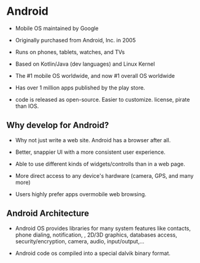 # Android

- Mobile OS maintained by Google 

- Originally purchased from Android, Inc. in 2005

- Runs on phones, tablets, watches, and TVs

- Based on Kotlin/Java (dev languages) and Linux Kernel 

- The #1 mobile OS worldwide, and now #1 overall OS worldwide

- Has over 1 million apps published by the play store. 

- code is released as open-source. Easier to customize. license, pirate than IOS. 

## Why develop for Android?

- Why not just write a web site. Android has a browser after all. 

- Better, snappier UI with a more consistent user experience.

- Able to use different kinds of widgets/controlls than in a web page. 

- More direct access to any device's hardware (camera, GPS, and many more)

- Users highly prefer apps overmobile web browsing. 


## Android Architecture 

- Android OS provides libraries for many system features like contacts, phone dialing, notification, , 2D/3D graphics, databases access, security/encryption, camera, audio, input/output,...

- Android code os compiled into a special dalvik binary format.